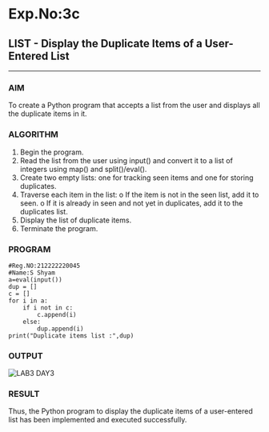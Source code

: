 # Exp.No:3c
## LIST - Display the Duplicate Items of a User-Entered List

---

### AIM  
To create a Python program that accepts a list from the user and displays all the duplicate items in it.

### ALGORITHM

1.	Begin the program.
2.	Read the list from the user using input() and convert it to a list of integers using map() and split()/eval().
3.	Create two empty lists: one for tracking seen items and one for storing duplicates.
4.	Traverse each item in the list:
   o	If the item is not in the seen list, add it to seen.
   o	If it is already in seen and not yet in duplicates, add it to the duplicates list.
5.	Display the list of duplicate items.
6.	Terminate the program.


### PROGRAM

```
#Reg.NO:212222220045
#Name:S Shyam
a=eval(input())
dup = []
c = []
for i in a:
    if i not in c:
        c.append(i)
    else:
        dup.append(i)
print("Duplicate items list :",dup)
```

### OUTPUT

![LAB3 DAY3](https://github.com/user-attachments/assets/6008cb98-51ff-45b8-890d-76751797a67e)


### RESULT
Thus, the Python program to display the duplicate items of a user-entered list has been implemented and executed successfully.
